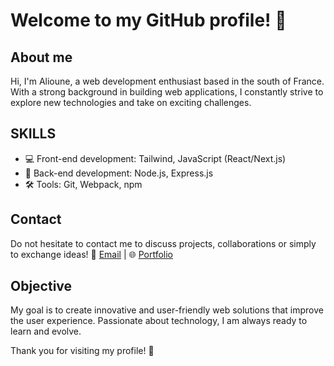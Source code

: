 # Welcome to my GitHub profile! 👋

## About me
Hi, I'm Alioune, a web development enthusiast based in the south of France. With a strong background in building web applications, I constantly strive to explore new technologies and take on exciting challenges.

## SKILLS
- 💻 Front-end development: Tailwind, JavaScript (React/Next.js)
- 🚀 Back-end development: Node.js, Express.js
- 🛠️ Tools: Git, Webpack, npm

## Contact
Do not hesitate to contact me to discuss projects, collaborations or simply to exchange ideas! 📧 [Email](mailto:aliounediallo32000@gmail.com) | 🌐 <a href="https://alioune.dev" target="_blank">Portfolio</a>

## Objective
My goal is to create innovative and user-friendly web solutions that improve the user experience. Passionate about technology, I am always ready to learn and evolve.

Thank you for visiting my profile! 🚀

